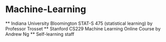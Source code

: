 # Machine-Learning

** Indiana University Bloomington STAT-S 475 (statistical learning) by Professor Trosset
** Stanford CS229 Machine Learning Online Course by Andrew Ng
** Self-learning staff
